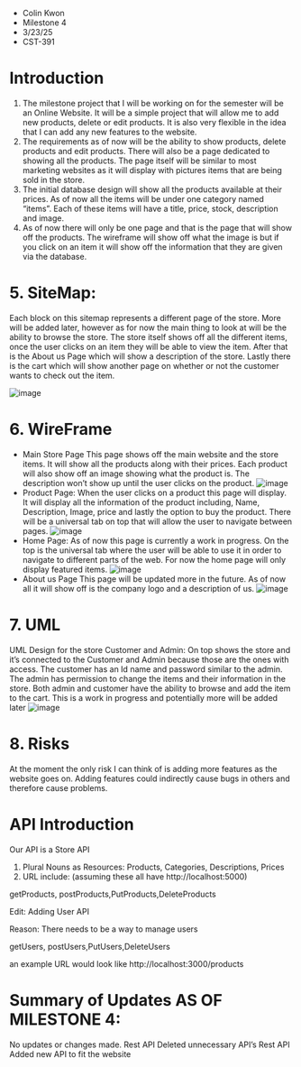 * Colin Kwon
* Milestone 4
* 3/23/25
* CST-391

# Introduction
1. The milestone project that I will be working on for the semester will be an Online Website. It will be a simple project that will allow me to add new products, delete or edit products. It is also very flexible in the idea that I can add any new features to the website.
2. The requirements as of now will be the ability to show products, delete products and edit products. There will also be a page dedicated to showing all the products. The page itself will be similar to most marketing websites as it will display with pictures items that are being sold in the store.
3. The initial database design will show all the products available at their prices. As of now all the items will be under one category named “items”. Each of these items will have a title, price, stock, description and image. 
4. As of now there will only be one page and that is the page that will show off the products. The wireframe will show off what the image is but if you click on an item it will show off the information that they are given via the database.

# 5. SiteMap:
Each block on this sitemap represents a different page of the store. More will be added later, however as for now the main thing to look at will be the ability to browse the store. The store itself shows off all the different items, once the user clicks on an item they will be able to view the item. After that is the About us Page which will show a description of the store. Lastly there is the cart which will show another page on whether or not the customer wants to check out the item.

![image](https://github.com/user-attachments/assets/f5b70272-a83e-4a4a-9c1e-485e9dcc7c5a)

# 6. WireFrame
* Main Store Page
  This page shows off the main website and the store items. It will show all the products along with their prices. Each product will also show off an image showing what the product is. The description won’t show up until the user clicks on the product.
  ![image](https://github.com/user-attachments/assets/4a409143-aafa-4a26-a2aa-3bebe93d5d20)
* Product Page:
When the user clicks on a product this page will display. It will display all the information of the product including, Name, Description, Image, price and lastly the option to buy the product. There will be a universal tab on top that will allow the user to navigate between pages.
![image](https://github.com/user-attachments/assets/1e61157d-9389-4c9e-943f-fcfee7af5c6c)
* Home Page:
As of now this page is currently a work in progress. On the top is the universal tab where the user will be able to use it in order to navigate to different parts of the web. For now the home page will only display featured items.
![image](https://github.com/user-attachments/assets/dae9407d-1d9b-437d-ba3a-1b6e719be192)
* About us Page
This page will be updated more in the future. As of now all it will show off is the company logo and a description of us.
![image](https://github.com/user-attachments/assets/336ace15-77d3-432d-86f2-12947dd09fa8)
# 7. UML
UML Design for the store Customer and Admin:
On top shows the store and it’s connected to the Customer and Admin because those are the ones with access. The customer has an Id name and password similar to the admin. The admin has permission to change the items and their information in the store. Both admin and customer have the ability to browse and add the item to the cart. This is a work in progress and potentially more will be added later
![image](https://github.com/user-attachments/assets/f4f3b344-3d7b-45f2-ae13-7eec87eacdb7)
# 8. Risks
At the moment the only risk I can think of is adding more features as the website goes on. Adding features could indirectly cause bugs in others and therefore cause problems.
# API Introduction
Our API is a Store API
1. Plural Nouns as Resources: Products, Categories, Descriptions, Prices
2. URL include: (assuming these all have http://localhost:5000)

getProducts, postProducts,PutProducts,DeleteProducts

Edit: Adding User API

Reason: There needs to be a way to manage users

getUsers, postUsers,PutUsers,DeleteUsers

an example URL would look like http://localhost:3000/products
# Summary of Updates AS OF MILESTONE 4: 
No updates or changes made.
Rest API	Deleted unnecessary API’s
Rest API	Added new API to fit the website




